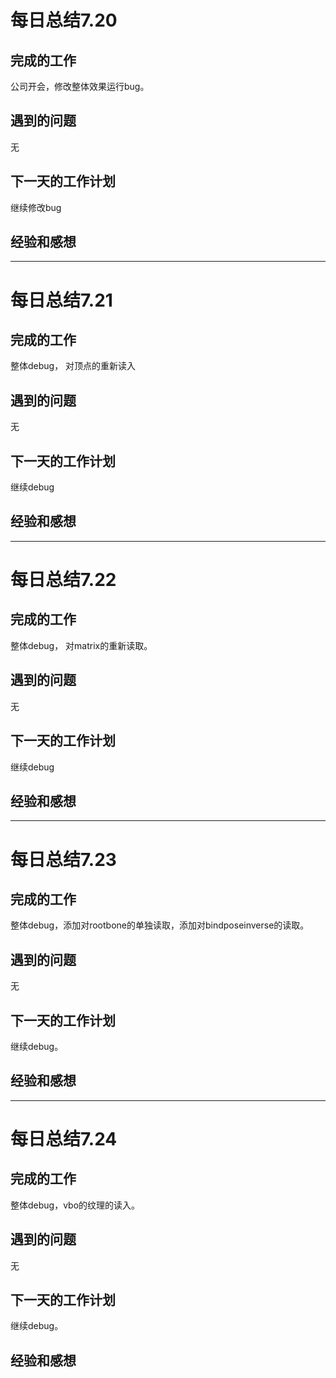 # 每日总结7.20 #
## 完成的工作 ##
公司开会，修改整体效果运行bug。
## 遇到的问题 ##
无
## 下一天的工作计划 ##
继续修改bug
## 经验和感想 ##

---

# 每日总结7.21 #
## 完成的工作 ##
整体debug， 对顶点的重新读入
## 遇到的问题 ##
无
## 下一天的工作计划 ##
继续debug
## 经验和感想 ##

---

# 每日总结7.22 #
## 完成的工作 ##
整体debug， 对matrix的重新读取。
## 遇到的问题 ##
无
## 下一天的工作计划 ##
继续debug
## 经验和感想 ##

---

# 每日总结7.23 #
## 完成的工作 ##
整体debug，添加对rootbone的单独读取，添加对bindposeinverse的读取。
## 遇到的问题 ##
无
## 下一天的工作计划 ##
继续debug。
## 经验和感想 ##

---

# 每日总结7.24 #
## 完成的工作 ##
整体debug，vbo的纹理的读入。
## 遇到的问题 ##
无
## 下一天的工作计划 ##
继续debug。
## 经验和感想 ##


